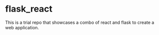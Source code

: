 # flask_react
This is a trial repo that showcases a combo of react and flask to create a web application.

